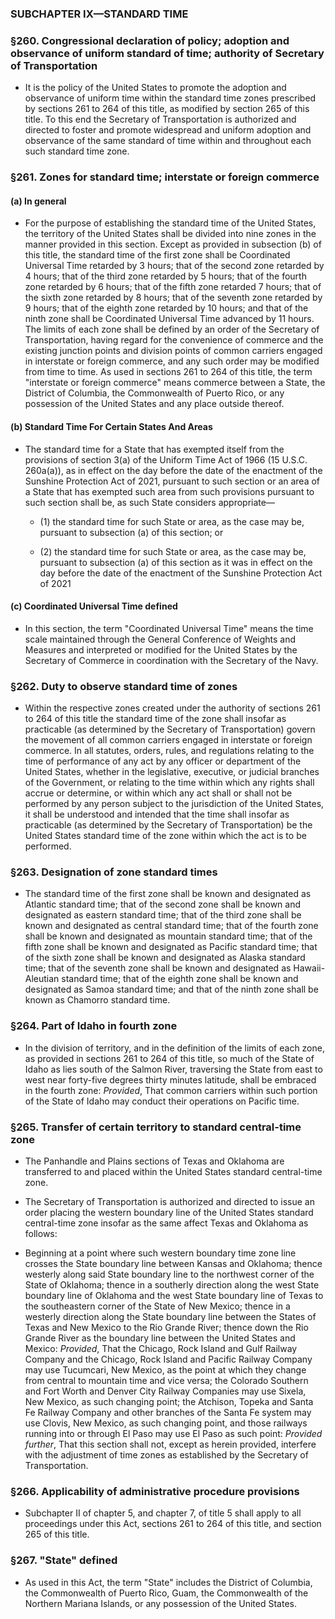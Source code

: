 ### SUBCHAPTER IX—STANDARD TIME

### §260. Congressional declaration of policy; adoption and observance of uniform standard of time; authority of Secretary of Transportation
* It is the policy of the United States to promote the adoption and observance of uniform time within the standard time zones prescribed by sections 261 to 264 of this title, as modified by section 265 of this title. To this end the Secretary of Transportation is authorized and directed to foster and promote widespread and uniform adoption and observance of the same standard of time within and throughout each such standard time zone.

### §261. Zones for standard time; interstate or foreign commerce
#### (a) In general
* For the purpose of establishing the standard time of the United States, the territory of the United States shall be divided into nine zones in the manner provided in this section. Except as provided in subsection (b) of this title, the standard time of the first zone shall be Coordinated Universal Time retarded by 3 hours; that of the second zone retarded by 4 hours; that of the third zone retarded by 5 hours; that of the fourth zone retarded by 6 hours; that of the fifth zone retarded 7 hours; that of the sixth zone retarded by 8 hours; that of the seventh zone retarded by 9 hours; that of the eighth zone retarded by 10 hours; and that of the ninth zone shall be Coordinated Universal Time advanced by 11 hours. The limits of each zone shall be defined by an order of the Secretary of Transportation, having regard for the convenience of commerce and the existing junction points and division points of common carriers engaged in interstate or foreign commerce, and any such order may be modified from time to time. As used in sections 261 to 264 of this title, the term "interstate or foreign commerce" means commerce between a State, the District of Columbia, the Commonwealth of Puerto Rico, or any possession of the United States and any place outside thereof.

#### (b) Standard Time For Certain States And Areas
* The standard time for a State that has exempted itself from the provisions of section 3(a) of the Uniform Time Act of 1966 (15 U.S.C. 260a(a)), as in effect on the day before the date of the enactment of the Sunshine Protection Act of 2021, pursuant to such section or an area of a State that has exempted such area from such provisions pursuant to such section shall be, as such State considers appropriate—

  * (1) the standard time for such State or area, as the case may be, pursuant to subsection (a) of this section; or

  * (2) the standard time for such State or area, as the case may be, pursuant to subsection (a) of this section as it was in effect on the day before the date of the enactment of the Sunshine Protection Act of 2021

#### (c) Coordinated Universal Time defined
* In this section, the term "Coordinated Universal Time" means the time scale maintained through the General Conference of Weights and Measures and interpreted or modified for the United States by the Secretary of Commerce in coordination with the Secretary of the Navy.

### §262. Duty to observe standard time of zones
* Within the respective zones created under the authority of sections 261 to 264 of this title the standard time of the zone shall insofar as practicable (as determined by the Secretary of Transportation) govern the movement of all common carriers engaged in interstate or foreign commerce. In all statutes, orders, rules, and regulations relating to the time of performance of any act by any officer or department of the United States, whether in the legislative, executive, or judicial branches of the Government, or relating to the time within which any rights shall accrue or determine, or within which any act shall or shall not be performed by any person subject to the jurisdiction of the United States, it shall be understood and intended that the time shall insofar as practicable (as determined by the Secretary of Transportation) be the United States standard time of the zone within which the act is to be performed.

### §263. Designation of zone standard times
* The standard time of the first zone shall be known and designated as Atlantic standard time; that of the second zone shall be known and designated as eastern standard time; that of the third zone shall be known and designated as central standard time; that of the fourth zone shall be known and designated as mountain standard time; that of the fifth zone shall be known and designated as Pacific standard time; that of the sixth zone shall be known and designated as Alaska standard time; that of the seventh zone shall be known and designated as Hawaii-Aleutian standard time; that of the eighth zone shall be known and designated as Samoa standard time; and that of the ninth zone shall be known as Chamorro standard time.

### §264. Part of Idaho in fourth zone
* In the division of territory, and in the definition of the limits of each zone, as provided in sections 261 to 264 of this title, so much of the State of Idaho as lies south of the Salmon River, traversing the State from east to west near forty-five degrees thirty minutes latitude, shall be embraced in the fourth zone: _Provided_, That common carriers within such portion of the State of Idaho may conduct their operations on Pacific time.

### §265. Transfer of certain territory to standard central-time zone
* The Panhandle and Plains sections of Texas and Oklahoma are transferred to and placed within the United States standard central-time zone.

* The Secretary of Transportation is authorized and directed to issue an order placing the western boundary line of the United States standard central-time zone insofar as the same affect Texas and Oklahoma as follows:

* Beginning at a point where such western boundary time zone line crosses the State boundary line between Kansas and Oklahoma; thence westerly along said State boundary line to the northwest corner of the State of Oklahoma; thence in a southerly direction along the west State boundary line of Oklahoma and the west State boundary line of Texas to the southeastern corner of the State of New Mexico; thence in a westerly direction along the State boundary line between the States of Texas and New Mexico to the Rio Grande River; thence down the Rio Grande River as the boundary line between the United States and Mexico: _Provided_, That the Chicago, Rock Island and Gulf Railway Company and the Chicago, Rock Island and Pacific Railway Company may use Tucumcari, New Mexico, as the point at which they change from central to mountain time and vice versa; the Colorado Southern and Fort Worth and Denver City Railway Companies may use Sixela, New Mexico, as such changing point; the Atchison, Topeka and Santa Fe Railway Company and other branches of the Santa Fe system may use Clovis, New Mexico, as such changing point, and those railways running into or through El Paso may use El Paso as such point: _Provided further_, That this section shall not, except as herein provided, interfere with the adjustment of time zones as established by the Secretary of Transportation.

### §266. Applicability of administrative procedure provisions
* Subchapter II of chapter 5, and chapter 7, of title 5 shall apply to all proceedings under this Act, sections 261 to 264 of this title, and section 265 of this title.

### §267. "State" defined
* As used in this Act, the term "State" includes the District of Columbia, the Commonwealth of Puerto Rico, Guam, the Commonwealth of the Northern Mariana Islands, or any possession of the United States.
